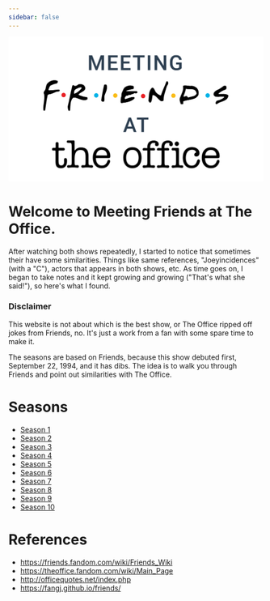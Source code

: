 ```yaml
---
sidebar: false
---
```


![Meeting Friends at The Office](./img/logo.svg)

# Welcome to Meeting Friends at The Office.

After watching both shows repeatedly, I started to notice that sometimes their
have some similarities. Things like same references, "Joeyincidences" (with a "C"),
actors that appears in both shows, etc. As time goes on, I began to take notes
and it kept growing and growing ("That's what she said!"), so here's what I found.

### Disclaimer

This website is not about which is the best show, or The Office ripped off jokes from
Friends, no. It's just a work from a fan with some spare time to make it.

The seasons are based on Friends, because this show debuted first, September 22, 1994,
and it has dibs. The idea is to walk you through Friends and point out
similarities with The Office.

# Seasons

- [Season 1](./season-1.md)
- [Season 2](./season-2.md)
- [Season 3](./season-3.md)
- [Season 4](./season-4.md)
- [Season 5](./season-5.md)
- [Season 6](./season-6.md)
- [Season 7](./season-7.md)
- [Season 8](./season-8.md)
- [Season 9](./season-9.md)
- [Season 10](./season-10.md)

# References

- <https://friends.fandom.com/wiki/Friends_Wiki>
- <https://theoffice.fandom.com/wiki/Main_Page>
- <http://officequotes.net/index.php>
- <https://fangj.github.io/friends/>
